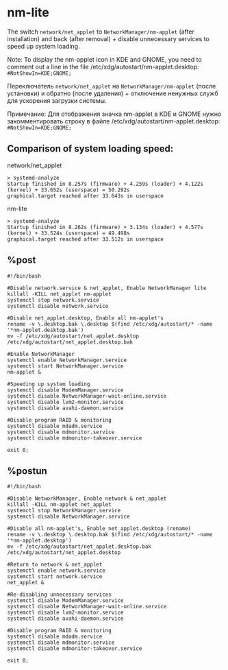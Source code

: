 # nm-lite
The switch `network/net_applet` to `NetworkManager/nm-applet` (after installation) and back (after removal) + disable unnecessary services to speed up system loading.

Note: To display the nm-applet icon in KDE and GNOME, you need to comment out a line in the file /etc/xdg/autostart/nm-applet.desktop: `#NotShowIn=KDE;GNOME;`


Переключатель `network/net_applet` на `NetworkManager/nm-applet` (после установки) и обратно (после удаления) + отключение ненужных служб для ускорения загрузки системы.

Примечание: Для отображения значка nm-applet в KDE и GNOME нужно закомментировать строку в файле /etc/xdg/autostart/nm-applet.desktop: `#NotShowIn=KDE;GNOME;`

Сomparison of system loading speed:
--
network/net_applet
```
> systemd-analyze
Startup finished in 8.257s (firmware) + 4.259s (loader) + 4.122s (kernel) + 33.652s (userspace) = 50.292s 
graphical.target reached after 33.643s in userspace
```
nm-lite
```
> systemd-analyze
Startup finished in 8.262s (firmware) + 3.134s (loader) + 4.577s (kernel) + 33.524s (userspace) = 49.498s 
graphical.target reached after 33.512s in userspace
```
%post
--
```
#!/bin/bash

#Disable network.service & net_applet, Enable NetworkManager lite
killall -KILL net_applet nm-applet
systemctl stop network.service
systemctl disable network.service

#Disable net_applet.desktop, Enable all nm-applet's
rename -v \.desktop.bak \.desktop $(find /etc/xdg/autostart/* -name '*nm-applet.desktop.bak')
mv -f /etc/xdg/autostart/net_applet.desktop /etc/xdg/autostart/net_applet.desktop.bak

#Enable NetworkManager
systemctl enable NetworkManager.service
systemctl start NetworkManager.service
nm-applet &

#Speeding up system loading
systemctl disable ModemManager.service
systemctl disable NetworkManager-wait-online.service
systemctl disable lvm2-monitor.service
systemctl disable avahi-daemon.service

#Disable program RAID & monitoring
systemctl disable mdadm.service
systemctl disable mdmonitor.service
systemctl disable mdmonitor-takeover.service

exit 0;
```

%postun
--
```
#!/bin/bash

#Disable NetworkManager, Enable network & net_applet
killall -KILL nm-applet net_applet
systemctl stop NetworkManager.service
systemctl disable NetworkManager.service

#Disable all nm-applet's, Enable net_applet.desktop (rename)
rename -v \.desktop \.desktop.bak $(find /etc/xdg/autostart/* -name '*nm-applet.desktop')
mv -f /etc/xdg/autostart/net_applet.desktop.bak /etc/xdg/autostart/net_applet.desktop

#Return to network & net_applet
systemctl enable network.service
systemctl start network.service
net_applet &

#Re-disabling unnecessary services
systemctl disable ModemManager.service
systemctl disable NetworkManager-wait-online.service
systemctl disable lvm2-monitor.service
systemctl disable avahi-daemon.service

#Disable program RAID & monitoring
systemctl disable mdadm.service
systemctl disable mdmonitor.service
systemctl disable mdmonitor-takeover.service

exit 0;
```
